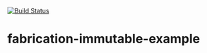[![Build Status](https://travis-ci.org/mknapik/fabrication-immutable-example.svg?branch=master)](https://travis-ci.org/mknapik/fabrication-immutable-example)

# fabrication-immutable-example
